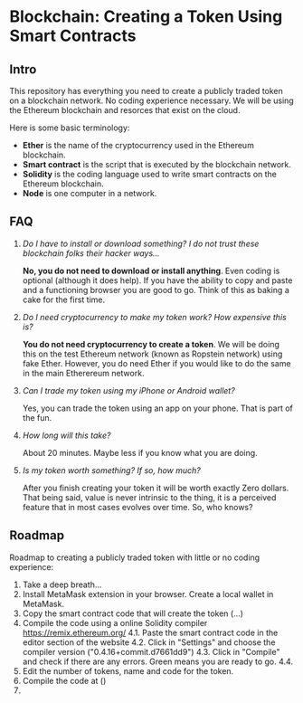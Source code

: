 # Blockchain: Creating a Token Using Smart Contracts

## Intro
This repository has everything you need to create a publicly traded token on a blockchain network. No coding experience necessary. We will be using the Ethereum blockchain and resorces that exist on the cloud.

Here is some basic terminology:
  * **Ether** is the name of the cryptocurrency used in the Ethereum blockchain.
  * **Smart contract** is the script that is executed by the blockchain network.
  * **Solidity** is the coding language used to write smart contracts on the Ethereum blockchain.
  * **Node** is one computer in a network.

## FAQ
1. *Do I have to install or download something? I do not trust these blockchain folks their hacker ways...* 

      **No, you do not need to download or install anything**. Even coding is optional (although it does help). If you have the ability to copy and paste and a functioning browser you are good to go. Think of this as baking a cake for the first time.

2. *Do I need cryptocurrency to make my token work? How expensive this is?*

      **You do not need cryptocurrency to create a token**. We will be doing this on the test Ethereum network (known as Ropstein network) using fake Ether. However, you do need Ether if you would like to do the same in the main Etherereum network.  

3. *Can I trade my token using my iPhone or Android wallet?*

      Yes, you can trade the token using an app on your phone. That is part of the fun.

3. *How long will this take?*

      About 20 minutes. Maybe less if you know what you are doing.

4. *Is my token worth something? If so, how much?*
   
      After you finish creating your token it will be worth exactly Zero dollars. That being said, value is never intrinsic to the thing, it is a perceived feature that in most cases evolves over time. So, who knows?   


## Roadmap
Roadmap to creating a publicly traded token with little or no coding experience:
1. Take a deep breath...
2. Install MetaMask extension in your browser. Create a local wallet in MetaMask.
3. Copy the smart contract code that will create the token (...) 
4. Compile the code using a online Solidity compiler https://remix.ethereum.org/
   4.1. Paste the smart contract code in the editor section of the website
   4.2. Click in "Settings" and choose the compiler version ("0.4.16+commit.d7661dd9")
   4.3. Click in "Compile" and check if there are any errors. Green means you are ready to go.
   4.4.
3. Edit the number of tokens, name and code for the token.
4. Compile the code at ()
5. 

